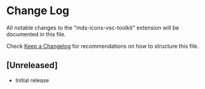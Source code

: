 # Change Log

All notable changes to the "mds-icons-vsc-toolkit" extension will be documented in this file.

Check [Keep a Changelog](http://keepachangelog.com/) for recommendations on how to structure this file.

## [Unreleased]

- Initial release
